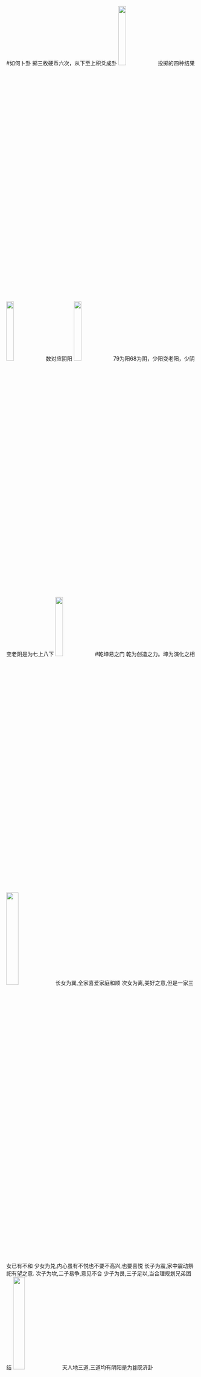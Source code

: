 #如何卜卦
掷三枚硬币六次，从下至上积爻成卦
<img src="https://pic.svip888.eu.org/曾仕强占卜1.png" width="20%">
投掷的四种结果
<img src="https://pic.svip888.eu.org/曾仕强占卜2.png" width="20%">
数对应阴阳
<img src="https://pic.svip888.eu.org/曾仕强占卜3.png" width="20%">
79为阳68为阴，少阳变老阳，少阴变老阴是为七上八下
<img src="https://pic.svip888.eu.org/曾仕强占卜4.png" width="20%">
#乾坤易之门
乾为创造之力。坤为演化之相
<img src="https://pic.svip888.eu.org/乾坤易之门-家庭卦.jpeg" width="25%">
长女为巽,全家喜爱家庭和顺
次女为离,美好之意,但是一家三女已有不和
少女为兑,内心虽有不悦也不要不高兴,也要喜悦
长子为震,家中震动祭祀有望之意.
次子为坎,二子易争,意见不合
少子为艮,三子足以,当合理规划兄弟团结
<img src="https://pic.svip888.eu.org/乾坤易之门-三道阴阳.jpeg" width="25%">
天人地三道,三道均有阴阳是为䷾既济卦
<img src="https://pic.svip888.eu.org/乾坤易之门-六爻分二重.jpeg" width="25%">
<img src="https://pic.svip888.eu.org/乾坤易之门-阴阳当位.jpeg" width="25%">
单数为阳双数为阴
<img src="https://pic.svip888.eu.org/乾坤易之门-六爻阶段位置.jpeg" width="25%">
六爻中,初难知上易知,二多誉五多功,三多凶四多惧:
#乾卦六龙
宇宙之广阔层出不穷
龙:变化多端,难缠,神通广大.天地水中均可生存.
<img src="https://pic.svip888.eu.org/乾卦六龙.jpeg" width="25%">
